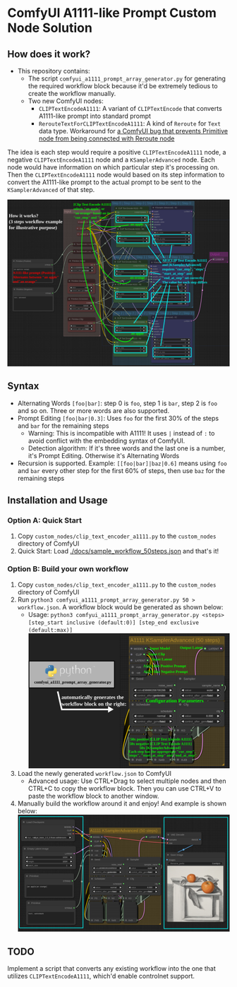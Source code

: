# ComfyUI A1111-like Prompt Custom Node Solution

## How does it work?

* This repository contains:
	* The script `comfyui_a1111_prompt_array_generator.py` for generating the required workflow block because it'd be extremely tedious to create the workflow manually.
	* Two new ComfyUI nodes:
		* `CLIPTextEncodeA1111`: A variant of `CLIPTextEncode` that converts A1111-like prompt into standard prompt
		* `RerouteTextForCLIPTextEncodeA1111`: A kind of `Reroute` for `Text` data type. Workaround for [a ComfyUI bug that prevents Primitive node from being connected with Reroute node](https://github.com/comfyanonymous/ComfyUI/issues/976)

The idea is each step would require a positive `CLIPTextEncodeA1111` node, a negative `CLIPTextEncodeA1111` node and a `KSamplerAdvanced` node. Each node would have information on which particular step it's processing on. Then the `CLIPTextEncodeA1111` node would based on its step information to convert the A1111-like prompt to the actual prompt to be sent to the `KSamplerAdvanced` of that step.

![Diagram explaining how the ComfyUI A1111-like prompt solution work](./docs/concept_annotated.jpg)

## Syntax

* Alternating Words `[foo|bar]`: step 0 is `foo`, step 1 is `bar`, step 2 is `foo` and so on. Three or more words are also supported.
* Prompt Editing `[foo|bar|0.3]`: Uses `foo` for the first 30% of the steps and `bar` for the remaining steps
	* Warning: This is incompatible with A1111! It uses `|` instead of `:` to avoid conflict with the embedding syntax of ComfyUI.
	* Detection algorithm: If it's three words and the last one is a number, it's Prompt Editing. Otherwise it's Alternating Words
* Recursion is supported. Example: `[[foo|bar]|baz|0.6]` means using `foo` and `bar` every other step for the first 60% of steps, then use `baz` for the remaining steps

## Installation and Usage

### Option A: Quick Start

1. Copy `custom_nodes/clip_text_encoder_a1111.py` to the `custom_nodes` directory of ComfyUI
2. Quick Start: Load [./docs/sample_workflow_50steps.json](./docs/sample_workflow_50steps.json) and that's it!

### Option B: Build your own workflow

1. Copy `custom_nodes/clip_text_encoder_a1111.py` to the `custom_nodes` directory of ComfyUI
2. Run `python3 comfyui_a1111_prompt_array_generator.py 50 > workflow.json`. A workflow block would be generated as shown below:
	* Usage: `python3 comfyui_a1111_prompt_array_generator.py <steps> [step_start inclusive (default:0)] [step_end exclusive (default:max)]`
![An image showing generated workflow block](./docs/generated_annotated.jpg)
3. Load the newly generated `workflow.json` to ComfyUI
	* Advanced usage: Use CTRL+Drag to select multiple nodes and then CTRL+C to copy the workflow block. Then you can use CTRL+V to paste the workflow block to another window.
4. Manually build the workflow around it and enjoy! And example is shown below:
![An image showing the full workflow](./docs/workflow_built_annotated.jpg)

## TODO

Implement a script that converts any existing workflow into the one that utilizes `CLIPTextEncodeA1111`, which'd enable controlnet support.
